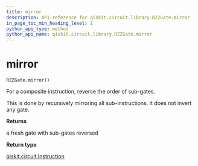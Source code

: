 ```yaml
---
title: mirror
description: API reference for qiskit.circuit.library.RZZGate.mirror
in_page_toc_min_heading_level: 1
python_api_type: method
python_api_name: qiskit.circuit.library.RZZGate.mirror
---
```


# mirror

<span id="qiskit.circuit.library.RZZGate.mirror" />

`RZZGate.mirror()`

For a composite instruction, reverse the order of sub-gates.

This is done by recursively mirroring all sub-instructions. It does not invert any gate.

**Returns**

a fresh gate with sub-gates reversed

**Return type**

[qiskit.circuit.Instruction](qiskit.circuit.Instruction "qiskit.circuit.Instruction")

